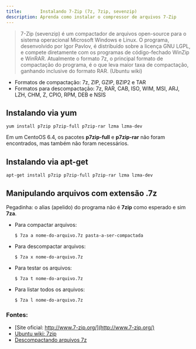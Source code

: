 ```yaml
---
title:       Instalando 7-Zip (7z, 7zip, sevenzip)
description: Aprenda como instalar o compressor de arquivos 7-Zip
---
```



> 7-Zip (sevenzip) é um compactador de arquivos open-source para o sistema operacional Microsoft Windows e Linux. O
> programa, desenvolvido por Igor Pavlov, é distribuído sobre a licença GNU LGPL, e compete diretamente com os programas
> de código-fechado WinZip e WinRAR. Atualmente o formato 7z, o principal formato de compactação do programa, é o que
> leva maior taxa de compactação, ganhando inclusive do formato RAR.
> (Ubuntu wiki)

- Formatos de compactação: 7z, ZIP, GZIP, BZIP2 e TAR
- Formatos para descompactação: 7z, RAR, CAB, ISO, WIM, MSI, ARJ, LZH, CHM, Z, CPIO, RPM, DEB e NSIS


Instalando via yum
---

    yum install p7zip p7zip-full p7zip-rar lzma lzma-dev

Em um CentoOS 6.4, os pacotes __p7zip-full__ e __p7zip-rar__ não foram encontrados, mas também não foram necessários.


Instalando via apt-get
---

    apt-get install p7zip p7zip-full p7zip-rar lzma lzma-dev


Manipulando arquivos com extensão .7z
---

Pegadinha: o alias (apelido) do programa não é __7zip__  como esperado e sim __7za__.

- Para compactar arquivos:

    `$ 7za a nome-do-arquivo.7z pasta-a-ser-compactada`

- Para descompactar arquivos:

    `$ 7za x nome-do-arquivo.7z`

- Para testar os arquivos:

    `$ 7za t nome-do-arquivo.7z `

- Para listar todos os arquivos:

    `$ 7za l nome-do-arquivo.7z `



### Fontes:

- [Site oficial: http://www.7-zip.org/](http://www.7-zip.org/)
- [Ubuntu wiki: 7zip](http://wiki.ubuntu-br.org/7zip)
- [Descompactando arquivos 7z](http://www.vivaolinux.com.br/dica/Descompactando-arquivos-7z)